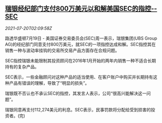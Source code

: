 <!--1626748262000-->
[瑞银经纪部门支付800万美元以和解美国SEC的指控--SEC](https://cn.reuters.com/article/ubs-usa-brokerage-settlement-0719-mon-idCNKBS2EQ05G)
------

<div><i>2021-07-20T02:09:58Z</i></div><p>路透华盛顿7月19日 - 美国证券交易委员会(SEC)周一表示，瑞银集团(UBS Group AG)的经纪部门同意支付800万美元，就SEC的一项指控达成和解。SEC指控其在销售一种与波动率挂钩的交易所交易产品方面存在合规问题。</p><p>SEC指控瑞银未能限制其投资顾问在2016年1月开始的两年内销售一种不适合长期持有的复杂产品。</p><p>SEC表示，一些金融顾问对这种产品的适当使用、在客户账户中购买并长期持有这种产品有错误的理解，导致了“明显的损失”。</p><p>瑞银既不否认也不承认SEC的指控，其发言人表示，公司“很高兴能解决这一问题”。</p><p>瑞银同意再支付112,274美元的利息。SEC表示，民事罚款将分配给受到损害的投资者。(完)</p>
